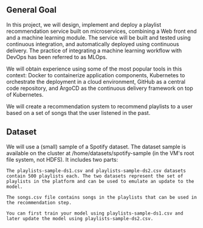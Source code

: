## General Goal

In this project, we will design, implement and deploy a playlist recommendation service built on microservices, combining a Web front end and a machine learning module. The service will be built and tested using continuous integration, and automatically deployed using continuous delivery. The practice of integrating a machine learning workflow with DevOps has been referred to as MLOps.

We will obtain experience using some of the most popular tools in this context: Docker to containerize application components, Kubernetes to orchestrate the deployment in a cloud environment, GitHub as a central code repository, and ArgoCD as the continuous delivery framework on top of Kubernetes.

We will create a recommendation system to recommend playlists to a user based on a set of songs that the user listened in the past.

## Dataset

We will use a (small) sample of a Spotify dataset. The dataset sample is available on the cluster at /home/datasets/spotify-sample (in the VM's root file system, not HDFS). It includes two parts:

    The playlists-sample-ds1.csv and playlists-sample-ds2.csv datasets contain 500 playlists each. The two datasets represent the set of playlists in the platform and can be used to emulate an update to the model.

    The songs.csv file contains songs in the playlists that can be used in the recommendation step.

    You can first train your model using playlists-sample-ds1.csv and later update the model using playlists-sample-ds2.csv.
